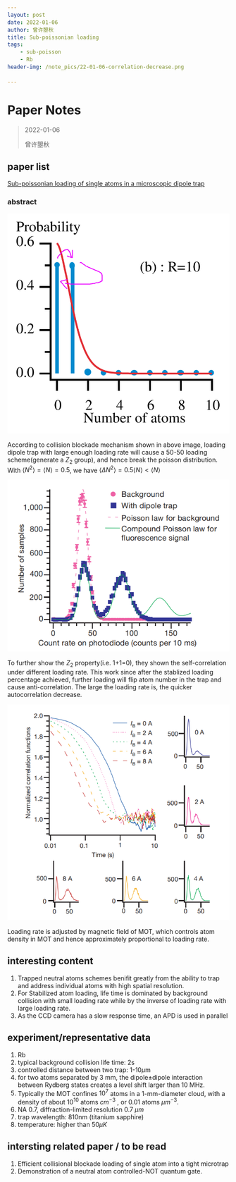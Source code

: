 ```yaml
---
layout: post
date: 2022-01-06
author: 曾许曌秋
title: Sub-poissonian loading
tags:
    - sub-poisson
    - Rb
header-img: /note_pics/22-01-06-correlation-decrease.png

---
```


# Paper Notes

> 2022-01-06
> 
> 曾许曌秋

## paper list

[Sub-poissonian loading of single atoms in a microscopic dipole trap](/Important_papers/sub-possionian_loading.Schlosser.2001.nature)

### abstract

![collision-blockade](/note_pics/22-01-06-collision-blockade.png)

According to collision blockade mechanism shown in above image, loading dipole trap with large enough loading rate will cause a 50-50 loading scheme(generate a $Z_2$ group), and hence break the poisson distribution. With $\langle N^2 \rangle = \langle N\rangle = 0.5$, we have $\langle \Delta N^2 \rangle = 0.5\langle N\rangle < \langle N\rangle$

![sub-possion demo](/note_pics/22-01-06-sub-possion-demo.png)

To further show the $Z_2$ property(i.e. 1+1=0), they shown the self-correlation under different loading rate. This work since after the stablized loading percentage achieved, further loading will flip atom number in the trap and cause anti-correlation. The large the loading rate is, the quicker autocorrelation decrease.

![correlation decrease](/note_pics/22-01-06-correlation-decrease.png)

Loading rate is adjusted by magnetic field of MOT, which controls atom density in MOT and hence approximately proportional to loading rate.

## interesting content

1. Trapped neutral atoms schemes benifit greatly from the ability to trap and address individual atoms with high spatial resolution.
2. For Stabilized atom loading, life time is dominated by background collision with small loading rate while by the inverse of loading rate with large loading rate.
3. As the CCD camera has a slow response time, an APD is used in parallel

## experiment/representative data

1. Rb
2. typical background collision life time: 2s
3. controlled distance between two trap: 1-10$\mu$m
4. for two atoms separated by 3 mm, the dipole±dipole interaction between Rydberg states creates a level shift larger than 10 MHz.
5. Typically the MOT confines $10^7$ atoms in a 1-mm-diameter cloud, with a density of about $10^10$ atoms $cm^{-3}$ , or 0.01 atoms $\mu m^{-3}$.
6. NA 0.7,  diffraction-limited resolution  0.7 $\mu m$
7. trap wavelength: 810nm (titanium sapphire)
8. temperature: higher than 50$\mu K$

## intersting related paper / to be read

1. Efficient collisional blockade loading of single atom into a tight microtrap
2. Demonstration of a neutral atom controlled-NOT quantum gate.
